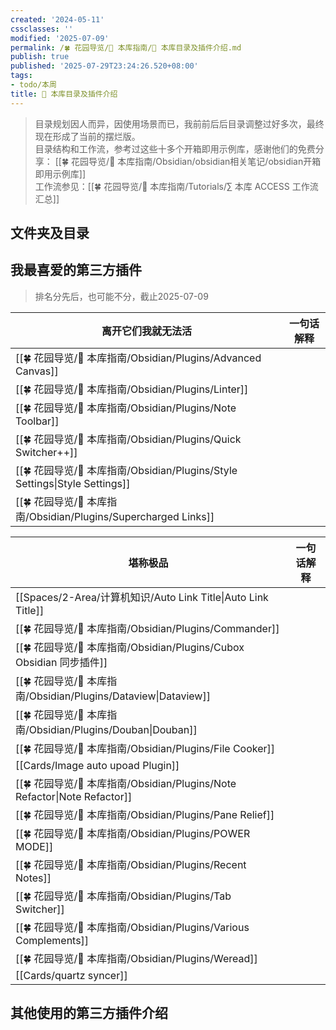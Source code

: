 ```yaml
---
created: '2024-05-11'
cssclasses: ''
modified: '2025-07-09'
permalink: /🍀 花园导览/🧰 本库指南/📂 本库目录及插件介绍.md
publish: true
published: '2025-07-29T23:24:26.520+08:00'
tags:
- todo/本周
title: 📂 本库目录及插件介绍
---
```

> 目录规划因人而异，因使用场景而已，我前前后后目录调整过好多次，最终现在形成了当前的摆烂版。  
> 目录结构和工作流，参考过这些十多个开箱即用示例库，感谢他们的免费分享： [[🍀 花园导览/🧰 本库指南/Obsidian/obsidian相关笔记/obsidian开箱即用示例库]]  
> 工作流参见：[[🍀 花园导览/🧰 本库指南/Tutorials/∑ 本库 ACCESS 工作流汇总]]

## 文件夹及目录

## 我最喜爱的第三方插件

> 排名分先后，也可能不分，截止2025-07-09

| 离开它们我就无法活                                                           | 一句话解释 |
| ------------------------------------------------------------------- | ----- |
| [[🍀 花园导览/🧰 本库指南/Obsidian/Plugins/Advanced Canvas]]                                                 |       |
| [[🍀 花园导览/🧰 本库指南/Obsidian/Plugins/Linter]]                                                          |       |
| [[🍀 花园导览/🧰 本库指南/Obsidian/Plugins/Note Toolbar]]                                                    |       |
| [[🍀 花园导览/🧰 本库指南/Obsidian/Plugins/Quick Switcher++]]                                                |       |
| [[🍀 花园导览/🧰 本库指南/Obsidian/Plugins/Style Settings\|Style Settings]] |       |
| [[🍀 花园导览/🧰 本库指南/Obsidian/Plugins/Supercharged Links]]                                              |       |

| 堪称极品                                                                  | 一句话解释 |
| --------------------------------------------------------------------- | ----- |
| [[Spaces/2-Area/计算机知识/Auto Link Title\|Auto Link Title]] |       |
| [[🍀 花园导览/🧰 本库指南/Obsidian/Plugins/Commander]]                                                         |       |
| [[🍀 花园导览/🧰 本库指南/Obsidian/Plugins/Cubox Obsidian 同步插件]]                                               |       |
| [[🍀 花园导览/🧰 本库指南/Obsidian/Plugins/Dataview\|Dataview]]               |       |
| [[🍀 花园导览/🧰 本库指南/Obsidian/Plugins/Douban\|Douban]]                   |       |
| [[🍀 花园导览/🧰 本库指南/Obsidian/Plugins/File Cooker]]                                                       |       |
| [[Cards/Image auto upoad Plugin]]                                           |       |
| [[🍀 花园导览/🧰 本库指南/Obsidian/Plugins/Note Refactor\|Note Refactor]]     |       |
| [[🍀 花园导览/🧰 本库指南/Obsidian/Plugins/Pane Relief]]                                                       |       |
| [[🍀 花园导览/🧰 本库指南/Obsidian/Plugins/POWER MODE]]                                                        |       |
| [[🍀 花园导览/🧰 本库指南/Obsidian/Plugins/Recent Notes]]                                                      |       |
| [[🍀 花园导览/🧰 本库指南/Obsidian/Plugins/Tab Switcher]]                                                      |       |
| [[🍀 花园导览/🧰 本库指南/Obsidian/Plugins/Various Complements]]                                               |       |
| [[🍀 花园导览/🧰 本库指南/Obsidian/Plugins/Weread]]                                                            |       |
| [[Cards/quartz syncer]]                                                     |       |

## 其他使用的第三方插件介绍
